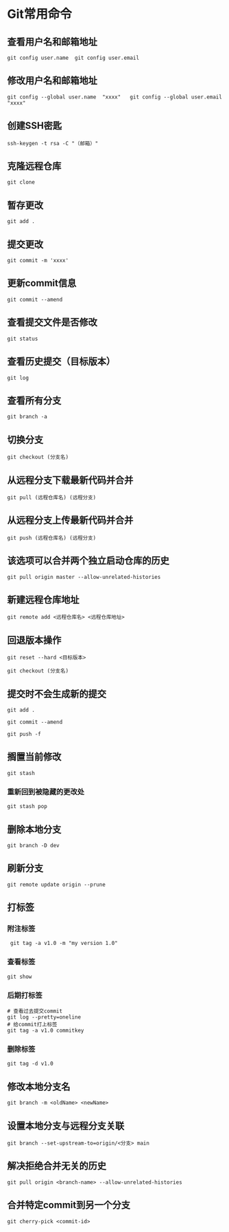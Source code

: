 # Git常用命令

## 查看用户名和邮箱地址

 `git config user.name  git config user.email`

## 修改用户名和邮箱地址

  `git config --global user.name  "xxxx"   git config --global user.email  "xxxx"`

## 创建SSH密匙

`ssh-keygen -t rsa -C "（邮箱）"`

## 克隆远程仓库

`git clone` 

## 暂存更改

`git add .`

## 提交更改

`git commit -m 'xxxx'`
## 更新commit信息

`git commit --amend`

## 查看提交文件是否修改

`git status`

## 查看历史提交（目标版本）

`git log`

## 查看所有分支

`git branch -a`

## 切换分支

`git checkout (分支名)`

## 从远程分支下载最新代码并合并

`git pull (远程仓库名) (远程分支)`

## 从远程分支上传最新代码并合并

`git push (远程仓库名) (远程分支)` 

## 该选项可以合并两个独立启动仓库的历史

`git pull origin master --allow-unrelated-histories`

## 新建远程仓库地址

`git remote add <远程仓库名> <远程仓库地址>`

## 回退版本操作

`git reset --hard <目标版本>`

`git checkout (分支名)`

## 提交时不会生成新的提交

`git add .`

`git commit --amend`

`git push -f`

## 搁置当前修改

```
git stash
```

### 重新回到被隐藏的更改处

```
git stash pop
```

## 删除本地分支

```
git branch -D dev
```

## 刷新分支

```
git remote update origin --prune
```

## 打标签

### 附注标签

```
 git tag -a v1.0 -m "my version 1.0"
```

### 查看标签

```
git show
```

### 后期打标签

```console
# 查看过去提交commit
git log --pretty=oneline
# 给commit打上标签
git tag -a v1.0 commitkey
```

### 删除标签

```
git tag -d v1.0
```

## 修改本地分支名
```
git branch -m <oldName> <newName>
```

## 设置本地分支与远程分支关联
```
git branch --set-upstream-to=origin/<分支> main
```

## 解决拒绝合并无关的历史
```
git pull origin <branch-name> --allow-unrelated-histories 
```

## 合并特定commit到另一个分支

```
git cherry-pick <commit-id>
```

